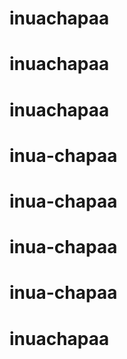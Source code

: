 # inuachapaa
# inuachapaa
# inuachapaa
# inua-chapaa
# inua-chapaa
# inua-chapaa
# inua-chapaa
# inuachapaa
